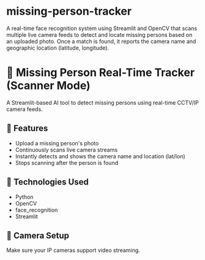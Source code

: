 # missing-person-tracker
A real-time face recognition system using Streamlit and OpenCV that scans multiple live camera feeds to detect and locate missing persons based on an uploaded photo. Once a match is found, it reports the camera name and geographic location (latitude, longitude).



# 🎯 Missing Person Real-Time Tracker (Scanner Mode)

A Streamlit-based AI tool to detect missing persons using real-time CCTV/IP camera feeds.

## 🚀 Features
- Upload a missing person's photo
- Continuously scans live camera streams
- Instantly detects and shows the camera name and location (lat/lon)
- Stops scanning after the person is found

## 🧠 Technologies Used
- Python
- OpenCV
- face_recognition
- Streamlit

## 📸 Camera Setup
Make sure your IP cameras support video streaming. 
